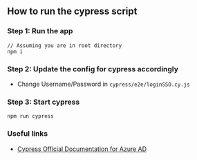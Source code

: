 ## How to run the cypress script



### Step 1: Run the app

```
// Assuming you are in root directory
npm i

```

### Step 2: Update the config for cypress accordingly

* Change Username/Password in `cypress/e2e/loginSSO.cy.js`

### Step 3: Start cypress

```
npm run cypress
```

### Useful links
* [Cypress Official Documentation for Azure AD](https://docs.cypress.io/guides/end-to-end-testing/azure-active-directory-authentication)


